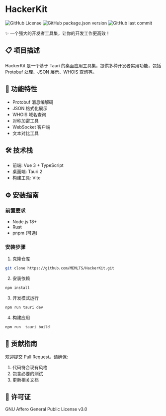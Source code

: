 # HackerKit

![GitHub License](https://img.shields.io/github/license/MEMLTS/hackerkit?style=flat-square)
![GitHub package.json version](https://img.shields.io/github/package-json/v/MEMLTS/hackerkit?style=flat-square)
![GitHub last commit](https://img.shields.io/github/last-commit/MEMLTS/hackerkit?style=flat-square)

✨ 一个强大的开发者工具集，让你的开发工作更高效！

## 📋 项目描述
HackerKit 是一个基于 Tauri 的桌面应用工具集，提供多种开发者实用功能，包括 Protobuf 处理、JSON 展示、WHOIS 查询等。

## 🚀 功能特性
- Protobuf 消息编解码
- JSON 格式化展示
- WHOIS 域名查询
- 对称加密工具
- WebSocket 客户端
- 文本对比工具

## 🛠️ 技术栈
- 前端: Vue 3 + TypeScript
- 桌面端: Tauri 2
- 构建工具: Vite

## ⚙️ 安装指南
### 前置要求
- Node.js 18+
- Rust
- pnpm (可选)

### 安装步骤
1. 克隆仓库
```bash
git clone https://github.com/MEMLTS/HackerKit.git
```
2. 安装依赖
```bash
npm install
```
3. 开发模式运行
```bash
npm run tauri dev
```
4. 构建应用
```bash
npm run  tauri build
```

## 🤝 贡献指南
欢迎提交 Pull Request。请确保:
1. 代码符合现有风格
2. 包含必要的测试
3. 更新相关文档

## 📜 许可证
GNU Affero General Public License v3.0